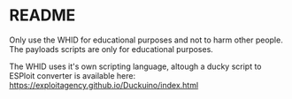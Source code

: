 # README

Only use the WHID for educational purposes and not to harm other people. The payloads scripts are only for educational purposes.

The WHID uses it's own scripting language, altough a ducky script to ESPloit converter is available here: https://exploitagency.github.io/Duckuino/index.html


